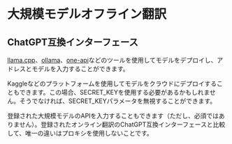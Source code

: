 # 大規模モデルオフライン翻訳

## ChatGPT互換インターフェース

[llama.cpp](https://github.com/ggerganov/llama.cpp)、[ollama](https://github.com/ollama/ollama)、[one-api](https://github.com/songquanpeng/one-api)などのツールを使用してモデルをデプロイし、アドレスとモデルを入力することができます。

Kaggleなどのプラットフォームを使用してモデルをクラウドにデプロイすることもできます。この場合、SECRET_KEYを使用する必要があるかもしれません。そうでなければ、SECRET_KEYパラメータを無視することができます。

登録された大規模モデルのAPIを入力することもできます（ただし、必須ではありません）。登録されたオンライン翻訳のChatGPT互換インターフェースと比較して、唯一の違いはプロキシを使用しないことです。
